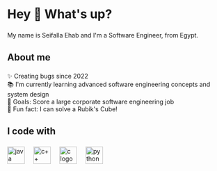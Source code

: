 <h1 align="left">Hey 👋 What's up?</h1>

###

<p align="left">My name is Seifalla Ehab and I'm a Software Engineer, from Egypt.</p>

###

<h2 align="left">About me</h2>

###

<p align="left">✨ Creating bugs since 2022<br>📚 I'm currently learning advanced software engineering concepts and system design<br>🎯 Goals: Score a large corporate software engineering job<br>🎲 Fun fact: I can solve a Rubik's Cube!</p>

###

<h2 align="left">I code with</h2>

###

<div align="left">
  <img src="https://cdn.jsdelivr.net/gh/devicons/devicon/icons/java/java-original.svg" height="40" alt="java logo"  />
  <img width="12" />
  <img src="https://cdn.jsdelivr.net/gh/devicons/devicon/icons/cplusplus/cplusplus-original.svg" height="40" alt="c++ logo"  />
  <img width="12" />
  <img src="https://cdn.jsdelivr.net/gh/devicons/devicon/icons/c/c-original.svg" height="40" alt="c logo"  />
  <img width="12" />
  <img src="https://cdn.jsdelivr.net/gh/devicons/devicon/icons/python/python-original.svg" height="40" alt="python logo"  />
</div>

